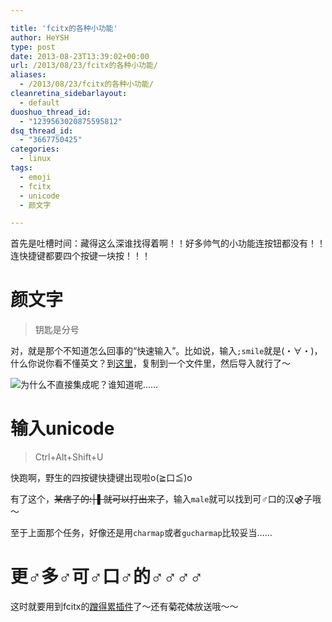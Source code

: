```yaml
---

title: 'fcitx的各种小功能'
author: HeYSH
type: post
date: 2013-08-23T13:39:02+00:00
url: /2013/08/23/fcitx的各种小功能/
aliases:
  - /2013/08/23/fcitx的各种小功能/
cleanretina_sidebarlayout:
  - default
duoshuo_thread_id:
  - "1239563020875595812"
dsq_thread_id:
  - "3667750425"
categories:
  - linux
tags:
  - emoji
  - fcitx
  - unicode
  - 颜文字

---
```

首先是吐槽时间：藏得这么深谁找得着啊！！好多帅气的小功能连按钮都没有！！连快捷键都要四个按键一块按！！！

颜文字
======

> 钥匙是分号

对，就是那个不知道怎么回事的“快速输入”。比如说，输入`;smile`就是(・∀・)，什么你说你看不懂英文？到[这里](https://fcitx-im.org/wiki/QuickPhrase_Emoji)，复制到一个文件里，然后导入就行了～

![为什么不直接集成呢？谁知道呢……](\11.png)


输入unicode
===========

> Ctrl+Alt+Shift+U

快跑啊，野生的四按键快捷键出现啦o(≧口≦)o

有了这个，~~某痞子的:│▌就可以打出来了~~，输入`male`就可以找到可♂口的汉⚣子哦～

至于上面那个任务，好像还是用`charmap`或者`gucharmap`比较妥当……

更♂多♂可♂口♂的♂♂♂♂
==================

这时就要用到fcitx的[蹭得累插件](https://github.com/felixonmars/fcitx-tsundere)了～还有菊҉花҉体҉放送哦～～